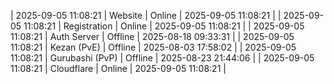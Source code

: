 | 2025-09-05 11:08:21 | Website | Online | 2025-09-05 11:08:21 |
| 2025-09-05 11:08:21 | Registration | Online | 2025-09-05 11:08:21 |
| 2025-09-05 11:08:21 | Auth Server | Offline | 2025-08-18 09:33:31 |
| 2025-09-05 11:08:21 | Kezan (PvE) | Offline | 2025-08-03 17:58:02 |
| 2025-09-05 11:08:21 | Gurubashi (PvP) | Offline | 2025-08-23 21:44:06 |
| 2025-09-05 11:08:21 | Cloudflare | Online | 2025-09-05 11:08:21 |
